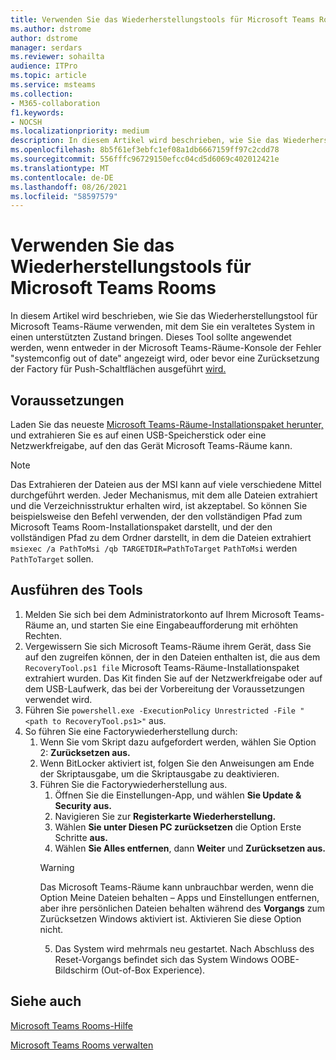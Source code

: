 ```yaml
---
title: Verwenden Sie das Wiederherstellungstools für Microsoft Teams Rooms
ms.author: dstrome
author: dstrome
manager: serdars
ms.reviewer: sohailta
audience: ITPro
ms.topic: article
ms.service: msteams
ms.collection:
- M365-collaboration
f1.keywords:
- NOCSH
ms.localizationpriority: medium
description: In diesem Artikel wird beschrieben, wie Sie das Wiederherstellungstool für Microsoft Teams-Räume verwenden, mit dem Sie ein veraltetes System in einen unterstützten Zustand bringen.
ms.openlocfilehash: 8b5f61ef3ebfc1ef08a1db6667159ff97c2cdd78
ms.sourcegitcommit: 556fffc96729150efcc04cd5d6069c402012421e
ms.translationtype: MT
ms.contentlocale: de-DE
ms.lasthandoff: 08/26/2021
ms.locfileid: "58597579"
---
```

# <a name="use-the-microsoft-teams-rooms-recovery-tool"></a>Verwenden Sie das Wiederherstellungstools für Microsoft Teams Rooms

In diesem Artikel wird beschrieben, wie Sie das Wiederherstellungstool für Microsoft Teams-Räume verwenden, mit dem Sie ein veraltetes System in einen unterstützten Zustand bringen. Dieses Tool sollte angewendet werden, wenn entweder in der Microsoft Teams-Räume-Konsole der Fehler "systemconfig out of date" angezeigt wird, oder bevor eine Zurücksetzung der Factory für Push-Schaltflächen ausgeführt [wird.](./rooms-operations.md#microsoft-teams-rooms-reset-factory-restore)

## <a name="prerequisites"></a>Voraussetzungen

Laden Sie das neueste [Microsoft Teams-Räume-Installationspaket herunter,](https://go.microsoft.com/fwlink/?linkid=851168) und extrahieren Sie es auf einen USB-Speicherstick oder eine Netzwerkfreigabe, auf den das Gerät Microsoft Teams-Räume kann.

> [!NOTE]
> Das Extrahieren der Dateien aus der MSI kann auf viele verschiedene Mittel durchgeführt werden. Jeder Mechanismus, mit dem alle Dateien extrahiert und die Verzeichnisstruktur erhalten wird, ist akzeptabel. So können Sie beispielsweise den Befehl verwenden, der den vollständigen Pfad zum Microsoft Teams Room-Installationspaket darstellt, und der den vollständigen Pfad zu dem Ordner darstellt, in dem die Dateien extrahiert `msiexec /a PathToMsi /qb TARGETDIR=PathToTarget` `PathToMsi` werden `PathToTarget` sollen.

## <a name="running-the-tool"></a>Ausführen des Tools

1) Melden Sie sich bei dem Administratorkonto auf Ihrem Microsoft Teams-Räume an, und starten Sie eine Eingabeaufforderung mit erhöhten Rechten.
2) Vergewissern Sie sich Microsoft Teams-Räume ihrem Gerät, dass Sie auf den zugreifen können, der in den Dateien enthalten ist, die aus dem `RecoveryTool.ps1 file` Microsoft Teams-Räume-Installationspaket extrahiert wurden. Das Kit finden Sie auf der Netzwerkfreigabe oder auf dem USB-Laufwerk, das bei der Vorbereitung der Voraussetzungen verwendet wird.
3) Führen Sie `powershell.exe -ExecutionPolicy Unrestricted -File "<path to RecoveryTool.ps1>"` aus.
4) So führen Sie eine Factorywiederherstellung durch:
   1. Wenn Sie vom Skript dazu aufgefordert werden, wählen Sie Option 2: **Zurücksetzen aus.**
   2. Wenn BitLocker aktiviert ist, folgen Sie den Anweisungen am Ende der Skriptausgabe, um die Skriptausgabe zu deaktivieren.
   3. Führen Sie die Factorywiederherstellung aus.
      1. Öffnen  Sie die Einstellungen-App, und wählen **Sie Update & Security aus.**
      2. Navigieren Sie zur **Registerkarte Wiederherstellung.**
      3. Wählen **Sie unter Diesen PC zurücksetzen** die Option Erste Schritte **aus.**
      4. Wählen **Sie Alles entfernen**, dann **Weiter** und **Zurücksetzen aus.**
        > [!WARNING]
        > Das Microsoft Teams-Räume kann unbrauchbar werden, wenn die Option Meine Dateien behalten – Apps und Einstellungen entfernen, aber ihre persönlichen Dateien behalten während des **Vorgangs** zum Zurücksetzen Windows aktiviert ist. Aktivieren Sie diese Option nicht.
      5. Das System wird mehrmals neu gestartet. Nach Abschluss des Reset-Vorgangs befindet sich das System Windows OOBE-Bildschirm (Out-of-Box Experience).



## <a name="see-also"></a>Siehe auch

[Microsoft Teams Rooms-Hilfe](https://support.office.com/article/Skype-Room-Systems-version-2-help-e667f40e-5aab-40c1-bd68-611fe0002ba2)

[Microsoft Teams Rooms verwalten](rooms-manage.md)
